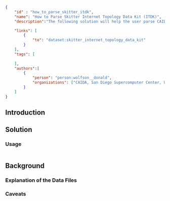 ~~~json
{
    "id" : "how_to_parse_skitter_itdk",
    "name": "How to Parse Skitter Internet Topology Data Kit (ITDK)",
    "description":"The following solution will help the user parse CAIDA's Datsets from the Skitter ITDK",

    "links": [
        {
            "to": "dataset:skitter_internet_topology_data_kit"
        }
    ],
    "tags": [
        
    ],
    "authors":[
        {
            "person": "person:wolfson__donald",
            "organizations": ["CAIDA, San Diego Supercomputer Center, University of California San Diego"]
        }
    ]
}
~~~

## Introduction

## Solution

### Usage

~~~bash
~~~

## Background

### Explanation of the Data Files 

### Caveats

